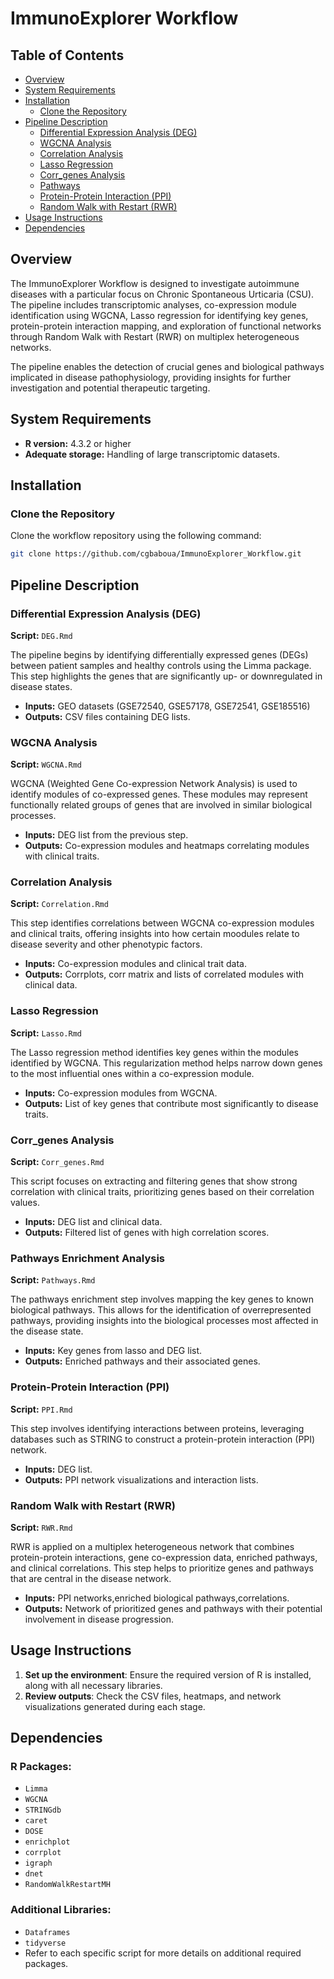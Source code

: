 # ImmunoExplorer Workflow

## Table of Contents
- [Overview](#overview)
- [System Requirements](#system-requirements)
- [Installation](#installation)
  - [Clone the Repository](#clone-the-repository)
- [Pipeline Description](#pipeline-description)
  - [Differential Expression Analysis (DEG)](#differential-expression-analysis-deg)
  - [WGCNA Analysis](#wgcna-analysis)
  - [Correlation Analysis](#correlation-analysis)
  - [Lasso Regression](#lasso-regression)
  - [Corr_genes Analysis](#corr_genes-analysis)
  - [Pathways](#pathways)
  - [Protein-Protein Interaction (PPI)](#protein-protein-interaction-ppi)
  - [Random Walk with Restart (RWR)](#random-walk-with-restart-rwr)
- [Usage Instructions](#usage-instructions)
- [Dependencies](#dependencies)


## Overview

The ImmunoExplorer Workflow is designed to investigate autoimmune diseases with a particular focus on Chronic Spontaneous Urticaria (CSU). The pipeline includes transcriptomic analyses, co-expression module identification using WGCNA, Lasso regression for identifying key genes, protein-protein interaction mapping, and exploration of functional networks through Random Walk with Restart (RWR) on multiplex heterogeneous networks.

The pipeline enables the detection of crucial genes and biological pathways implicated in disease pathophysiology, providing insights for further investigation and potential therapeutic targeting.

## System Requirements

- **R version:** 4.3.2 or higher
- **Adequate storage:** Handling of large transcriptomic datasets.

## Installation

### Clone the Repository

Clone the workflow repository using the following command:

```bash
git clone https://github.com/cgbaboua/ImmunoExplorer_Workflow.git
```
## Pipeline Description

### Differential Expression Analysis (DEG)
**Script:** `DEG.Rmd`

The pipeline begins by identifying differentially expressed genes (DEGs) between patient samples and healthy controls using the Limma package. This step highlights the genes that are significantly up- or downregulated in disease states.

- **Inputs:** GEO datasets (GSE72540, GSE57178, GSE72541, GSE185516)
- **Outputs:** CSV files containing DEG lists.

### WGCNA Analysis
**Script:** `WGCNA.Rmd`

WGCNA (Weighted Gene Co-expression Network Analysis) is used to identify modules of co-expressed genes. These modules may represent functionally related groups of genes that are involved in similar biological processes.

- **Inputs:** DEG list from the previous step.
- **Outputs:** Co-expression modules and heatmaps correlating modules with clinical traits.

### Correlation Analysis
**Script:** `Correlation.Rmd`

This step identifies correlations between WGCNA co-expression modules and clinical traits, offering insights into how certain moodules relate to disease severity and other phenotypic factors.

- **Inputs:** Co-expression modules and clinical trait data.
- **Outputs:** Corrplots, corr matrix and lists of correlated modules with clinical data.

### Lasso Regression
**Script:** `Lasso.Rmd`

The Lasso regression method identifies key genes within the modules identified by WGCNA. This regularization method helps narrow down genes to the most influential ones within a co-expression module.

- **Inputs:** Co-expression modules from WGCNA.
- **Outputs:** List of key genes that contribute most significantly to disease traits.

### Corr_genes Analysis
**Script:** `Corr_genes.Rmd`

This script focuses on extracting and filtering genes that show strong correlation with clinical traits, prioritizing genes based on their correlation values.

- **Inputs:** DEG list and clinical data.
- **Outputs:** Filtered list of genes with high correlation scores.

### Pathways Enrichment Analysis
**Script:** `Pathways.Rmd`

The pathways enrichment step involves mapping the key genes to known biological pathways. This allows for the identification of overrepresented pathways, providing insights into the biological processes most affected in the disease state.

- **Inputs:** Key genes from lasso and DEG list.
- **Outputs:** Enriched pathways and their associated genes.


### Protein-Protein Interaction (PPI)
**Script:** `PPI.Rmd`

This step involves identifying interactions between proteins, leveraging databases such as STRING to construct a protein-protein interaction (PPI) network.

- **Inputs:** DEG list.
- **Outputs:** PPI network visualizations and interaction lists.

### Random Walk with Restart (RWR)
**Script:** `RWR.Rmd`

RWR is applied on a multiplex heterogeneous network that combines protein-protein interactions, gene co-expression data, enriched pathways, and clinical correlations. This step helps to prioritize genes and pathways that are central in the disease network.

- **Inputs:** PPI networks,enriched biological pathways,correlations.
- **Outputs:** Network of prioritized genes and pathways with their potential involvement in disease progression.

## Usage Instructions

1. **Set up the environment**: Ensure the required version of R is installed, along with all necessary libraries.
2. **Review outputs**: Check the CSV files, heatmaps, and network visualizations generated during each stage.

## Dependencies

### R Packages:
- `Limma`
- `WGCNA`
- `STRINGdb`
- `caret`
- `DOSE`
- `enrichplot`
- `corrplot`
- `igraph`
- `dnet`
- `RandomWalkRestartMH`

### Additional Libraries:
- `Dataframes`
- `tidyverse`
- Refer to each specific script for more details on additional required packages.
